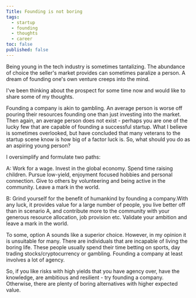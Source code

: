 ```yaml
---
Title: Founding is not boring
tags:
  - startup
  - founding
  - thoughts
  - career
toc: false
published: false
---
```


Being young in the tech industry is sometimes tantalizing. The abundance of choice the seller's market provides can sometimes paralize a person. A dream of founding one's own venture creeps into the mind.

I've been thinking about the prospect for some time now and would like to share some of my thoughts.

Founding a company is akin to gambling. An average person is worse off pouring their resources founding one than just investing into the market. Then again, an average person does not exist - perhaps you are one of the lucky few that are capable of founding a successful startup. What I believe is sometimes overlooked, but have concluded that many veterans to the startup scene know is how big of a factor luck is. So, what should you do as an aspiring young person?

I oversimplify and formulate two paths:

A: Work for a wage. Invest in the global economy. Spend time raising children. Pursue low-yield, enjoyment focused hobbies and personal connection. Give to others by volunteering and being active in the community. Leave a mark in the world.

B: Grind yourself for the benefit of humankind by founding a company.With any luck, it provides value for a large number of people, you live better off than in scenario A, and contribute more to the community with your generous resource allocation, job provision etc. Validate your ambition and leave a mark in the world.

To some, option A sounds like a superior choice. However, in my opinion it is unsuitable for many. There are individuals that are incapable of living the boring life. These people usually spend their time betting on sports, day trading stocks/cryptocurrency or gambling. Founding a company at least involves a lot of agency.

So, if you like risks with high yields that you have agency over, have the knowledge, are ambitious and resilient - try founding a company. Otherwise, there are plenty of boring alternatives with higher expected value.
